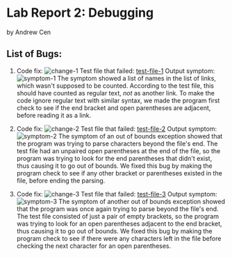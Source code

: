 # Lab Report 2: Debugging
by Andrew Cen

## List of Bugs:
1. Code fix: ![change-1](https://acen23.github.io/cse15l-lab-reports/change1.png)
Test file that failed: [test-file-1](https://github.com/msimitz/markdown-parse/blob/main/test-file-two.md)
Output symptom: ![symptom-1](https://acen23.github.io/cse15l-lab-reports/symptom1.png)
The symptom showed a list of names in the list of links, which wasn't supposed to be counted. According to the test file, this should have counted as regular text, *not* as another link. To make the code ignore regular text with similar syntax, we made the program first check to see if the end bracket and open parentheses are adjacent, before reading it as a link.

2. Code fix: ![change-2](https://acen23.github.io/cse15l-lab-reports/change2.png)
Test file that failed: [test-file-2](https://github.com/msimitz/markdown-parse/blob/main/test-file-three.md)
Output symptom: ![symptom-2](https://acen23.github.io/cse15l-lab-reports/symptom2.png)
The symptom of an out of bounds exception showed that the program was trying to parse characters beyond the file's end. The test file had an unpaired open parentheses at the end of the file, so the program was trying to look for the end parentheses that didn't exist, thus causing it to go out of bounds. We fixed this bug by making the program check to see if any other bracket or parentheses existed in the file, before ending the parsing.

3. Code fix: ![change-3](https://acen23.github.io/cse15l-lab-reports/change3.png)
Test file that failed: [test-file-3](https://github.com/vdvo1029/markdown-parse/blob/main/test-file1.md)
Output symptom: ![symptom-3](https://acen23.github.io/cse15l-lab-reports/symptom3.png)
The symptom of another out of bounds exception showed that the program was once again trying to parse beyond the file's end. The test file consisted of just a pair of empty brackets, so the program was trying to look for an open parentheses adjacent to the end bracket, thus causing it to go out of bounds. We fixed this bug by making the program check to see if there were any characters left in the file before checking the next character for an open parentheses.